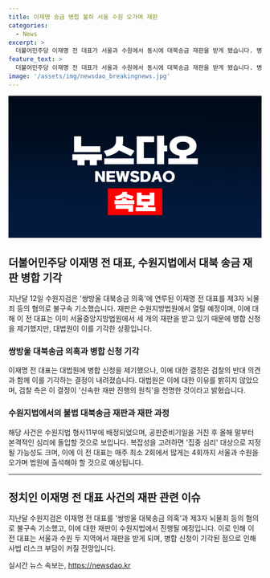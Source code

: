 ```yaml
---
title: 이재명 송금 병합 불허 서울 수원 오가며 재판
categories:
  - News
excerpt: >
  더불어민주당 이재명 전 대표가 서울과 수원에서 동시에 대북송금 재판을 받게 됐습니다. 병합 신청이 기각되며 전 대표의 사법 리스크가 더 커지고, 수원에서의 재판이 추가될 전망입니다. 수원지검은 이 전 대표를 제3자 뇌물죄 등 혐의로 기소했고, 이에 따라 본격적인 심리가 올해 말부터 시작될 것으로 예상됩니다. 사건의 복잡성으로 인해 이 전 대표는 매주 최소 2회에서 4회까지 법원에 출석해야 할 것으로 관측됩니다.
feature_text: >
  더불어민주당 이재명 전 대표가 서울과 수원에서 동시에 대북송금 재판을 받게 됐습니다. 병합 신청이 기각되며 전 대표의 사법 리스크가 더 커지고, 수원에서의 재판이 추가될 전망입니다. 수원지검은 이 전 대표를 제3자 뇌물죄 등 혐의로 기소했고, 이에 따라 본격적인 심리가 올해 말부터 시작될 것으로 예상됩니다. 사건의 복잡성으로 인해 이 전 대표는 매주 최소 2회에서 4회까지 법원에 출석해야 할 것으로 관측됩니다.
image: '/assets/img/newsdao_breakingnews.jpg'
---
```


<p><img src="/assets/img/newsdao_breakingnews.jpg" alt="koreaapp 속보" /></p>

<h2 data-ke-size="size26">더불어민주당 이재명 전 대표, 수원지법에서 대북 송금 재판 병합 기각</h2>

<p data-ke-size="size16">지난달 12일 수원지검은 '쌍방울 대북송금 의혹'에 연루된 이재명 전 대표를 제3자 뇌물죄 등의 혐의로 불구속 기소했습니다. 재판은 수원지방법원에서 열릴 예정이며, 이에 대해 이 전 대표는 이미 서울중앙지방법원에서 세 개의 재판을 받고 있기 때문에 병합 신청을 제기했지만, 대법원이 이를 기각한 상황입니다.</p>

<h3><b>쌍방울 대북송금 의혹과 병합 신청 기각</b></h3>

<p data-ke-size="size16">이재명 전 대표는 대법원에 병합 신청을 제기했으나, 이에 대한 결정은 검찰의 반대 의견과 함께 이를 기각하는 결정이 내려졌습니다. 대법원은 이에 대한 이유를 밝히지 않았으며, 검찰 측은 이 결정이 '신속한 재판 진행의 원칙'을 천명한 것이라고 밝혔습니다.</p>

<h3><b>수원지법에서의 불법 대북송금 재판과 재판 과정</b></h3>

<p data-ke-size="size16">해당 사건은 수원지법 형사11부에 배정되었으며, 공판준비기일을 거친 후 올해 말부터 본격적인 심리에 돌입할 것으로 보입니다. 복잡성을 고려하면 '집중 심리' 대상으로 지정될 가능성도 크며, 이에 이 전 대표는 매주 최소 2회에서 많게는 4회까지 서울과 수원을 오가며 법원에 출석해야 할 것으로 예상됩니다.</p>

<hr>

<h2 data-ke-size="size26">정치인 이재명 전 대표 사건의 재판 관련 이슈</h2>

<p data-ke-size="size16">지난달 수원지검은 이재명 전 대표를 '쌍방울 대북송금 의혹'과 제3자 뇌물죄 등의 혐의로 불구속 기소했고, 이에 대한 재판이 수원지법에서 진행될 예정입니다. 이로 인해 이 전 대표는 서울과 수원 두 지역에서 재판을 받게 되며, 병합 신청이 기각된 점으로 인해 사법 리스크 부담이 커질 전망입니다.</p>
실시간 뉴스 속보는, <a href="https://newsdao.kr" rel="dofollow">https://newsdao.kr</a>


